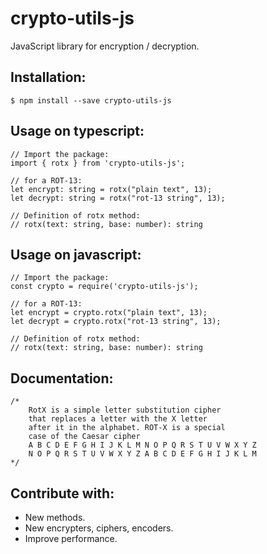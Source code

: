 # crypto-utils-js
JavaScript library for encryption / decryption.


## Installation:

```
$ npm install --save crypto-utils-js
```

## Usage on typescript:

```
// Import the package:
import { rotx } from 'crypto-utils-js'; 

// for a ROT-13:
let encrypt: string = rotx("plain text", 13);
let decrypt: string = rotx("rot-13 string", 13);

// Definition of rotx method:
// rotx(text: string, base: number): string
```

## Usage on javascript:

```
// Import the package:
const crypto = require('crypto-utils-js');

// for a ROT-13:
let encrypt = crypto.rotx("plain text", 13);
let decrypt = crypto.rotx("rot-13 string", 13);

// Definition of rotx method:
// rotx(text: string, base: number): string
```

## Documentation:

```
/* 
    RotX is a simple letter substitution cipher 
    that replaces a letter with the X letter 
    after it in the alphabet. ROT-X is a special 
    case of the Caesar cipher
    A B C D E F G H I J K L M N O P Q R S T U V W X Y Z
    N O P Q R S T U V W X Y Z A B C D E F G H I J K L M
*/
```

## Contribute with:
- New methods.
- New encrypters, ciphers, encoders.
- Improve performance.

